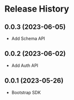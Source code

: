 Release History
===============

0.0.3 (2023-06-05)
------------------

- Add Schema API

0.0.2 (2023-06-02)
------------------

- Add Auth API


0.0.1 (2023-05-26)
------------------

- Bootstrap SDK
